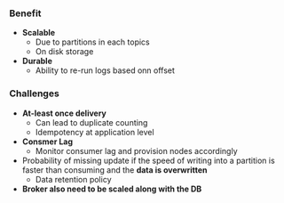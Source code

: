### Benefit
- **Scalable**
  - Due to partitions in each topics
  - On disk storage
- **Durable**
  - Ability to re-run logs based onn offset

### Challenges
- **At-least once delivery**
  - Can lead to duplicate counting
  - Idempotency at application level
-  **Consmer Lag**
   - Monitor consumer lag and provision nodes accordingly
 - Probability of missing update if the speed of writing into a partition is faster than consuming and the **data is overwritten**
   - Data retention policy 
- **Broker also need to be scaled along with the DB**
